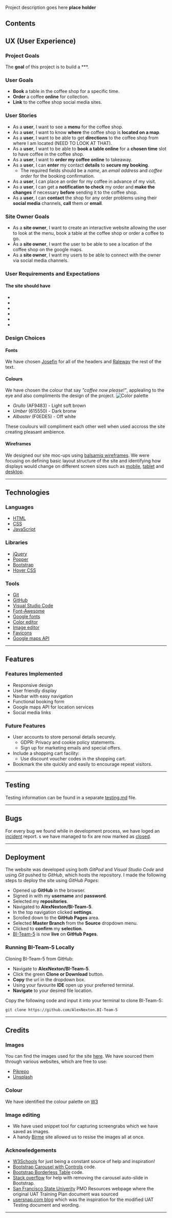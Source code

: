 Project description goes here **place holder**

## Contents ##

## UX (User Experience) ##

### Project Goals ###

The **goal** of this project is to build a ***.

### User Goals ###

- **Book** a table in the coffee shop for a specific time.
- **Order** a coffee **online** for collection.
- **Link** to the coffee shop social media sites.

### User Stories ###

- As a **user**, I want to see a **menu** for the coffee shop.
- As a **user**, I want to know **where** the coffee shop is **located on a map**.
- As a **user**, I want to be able to get **directions** to the coffee shop from where I am located (NEED TO LOOK AT THAT).
- As a **user**, I want to be able to **book a table online** for a **chosen time** slot to have coffee in the coffee shop.
- As a **user**, I want to **order my coffee online** to takeaway.
- As a **user**, I can **enter** my contact **details** to **secure my booking**.
  - The required fields should be a *name*, an *email address* and *coffee order* for the booking confirmation.
- As a **user**, I can place an order for my coffee in advance of my visit.
- As a **user**, I can get a **notification to check** my order and **make the changes** if necessary **before** sending it to the coffee shop.
- As a **user**, I can **contact** the shop for any order problems using their **social media** channels, **call** them or **email**.

### Site Owner Goals ###

- As a **site owner**, I want to create an interactive website allowing the user to look at the menu, book a table at the coffee shop or order a coffee to go.
- As a **site owner**, I want the user to be able to see a location of the coffee shop on the google maps.
- As a **site owner**, I want my users to be able to connect with the owner via social media channels.

### User Requirements and Expectations ###

#### The site should have ###

- 
- 
- 
- 
- 
- 
  
### Design Choices ###

#### Fonts ####

We have chosen [Josefin](https://fonts.google.com/specimen/Josefin+Sans?query=jose#standard-styles) for all of the headers and [Raleway](https://fonts.google.com/specimen/Raleway?query=ralew#standard-styles) the rest of the text.

#### Colours ####

We have chosen the colour that say *"coffee now please!"*, applealing to the eye and also compliments the design of the project.
![Color palette](wireframes/Palette-6.png)

- *Grullo* (AF9483) - Light soft brown
- *Umber* (615550) - Dark bronw
- *Albaster* (F0EDE5) - Off white

These coulours will compliment each other well when used accross the site creating pleasant ambience.

#### Wireframes ####

We designed our site moc-ups using [balsamiq wireframes](https://balsamiq.com/). We were focusing on defining basic layout structure of the site and identifying how displays would change on different screen sizes such as [mobile](/wireframes/mobile.jpg), [tablet](/wireframes/tablet.jpg) and [desktop](/wireframes/desktop.jpg).

---  

## Technologies ##

### Languages ###

- [HTML](https://developer.mozilla.org/en-US/docs/Web/HTML)
- [CSS](https://developer.mozilla.org/en-US/docs/Web/CSS)
- [JavaScript](https://developer.mozilla.org/en-US/docs/Web/JavaScript)

### Libraries ###

- [jQuery](https://jquery.com/)
- [Popper](https://popper.js.org/)
- [Bootstrap](https://getbootstrap.com/)
- [Hover CSS](https://cdnjs.cloudflare.com/ajax/libs/hover.css/2.3.1/css/hover-min.css)
  
### Tools ###

- [Git](https://git-scm.com/)
- [GitHub](https://github.com/)
- [Visual Studio Code](https://code.visualstudio.com/)
- [Font-Awesome](https://fontawesome.com/icons?d=gallery)
- [Google fonts](https://fonts.google.com/)
- [Color editor](https://coolors.co/)
- [Image editor](https://www.birme.net/)
- [Favicons](https://favicon.io/)
- [Google maps API](https://cloud.google.com/maps-platform/)

---

## Features ##

### Features Implemented ###

- Responsive design
- User friendly display
- Navbar with easy navigation
- Functional booking form
- Google maps API for location services
- Social media links
  
### Future Features ###

- User accounts to store personal details securely.
  - GDPR: Privacy and cookie policy statements.
  - Sign up for marketing emails and special offers.
- Include a shopping cart facility:
  - Use discount voucher codes in the shopping cart.
- Bookmark the site quickly and easily to encourage repeat visitors.

---

## Testing ##

Testing information can be found in a separate [testing.md](testing.md) file.

---

## Bugs ##

For every bug we found while in development process, we have loged an [incident](https://github.com/AlexNexton/BI-Team-5/issues) report. s we have managed to fix are now marked as [closed](https://github.com/AlexNexton/BI-Team-5/issues?q=is%3Aissue+is%3Aclosed).

---

## Deployment ##

The website was developed using both *GitPod* and *Visual Studio Code* and using *Git* pushed to *GitHub*, which hosts the repository. I made the following steps to deploy the site using *GitHub Pages*:

- Opened up **GitHub** in the browser.
- Signed in with my **username** and **password**.
- Selected my **repositories**.
- Navigated to **AlexNexton/BI-Team-5**.
- In the top navigation clicked **settings**.
- Scrolled down to the **GitHub Pages** area.
- Selected **Master Branch** from the **Source** dropdown menu.
- Clicked to **confirm** my **selection**.
- [BI-Team-5](https://alexnexton.github.io/BI-Team-5/) is now **live** on **GitHub Pages**.

### Running BI-Team-5 Locally ###

Cloning BI-Team-5 from GitHub:

- Navigate to **AlexNexton/BI-Team-5**.
- Click the green **Clone or Download** button.
- **Copy** the url in the dropdown box.
- Using your favourite **IDE** open up your preferred terminal.
- **Navigate** to your desired file location.

Copy the following code and input it into your terminal to clone BI-Team-5:

```git clone https://github.com/AlexNexton.BI-Team-5```

---

## Credits ##

### Images ###

You can find the images used for the site [here](assets/img). We have sourced them through various websites, which are free to use:

- [Pikrepo](https://www.pikrepo.com/)
- [Unsplash](https://unsplash.com/)

### Colour ###

We have identified the colour palette on [W3](https://www.w3schools.com/)

### Image editing ###

- We have used snippet tool for capturing screengrabs which we have saved as images.
- A handy [Birme](https://www.birme.net/?target_width=300&target_height=300&quality=100&border_width=1&border_color=%23bd3d3a) site allowed us to resise the images all at once.

### Acknowledgements ###

- [W3Schools](https://www.w3schools.com/) for just being a constant source of help and inspiration!
- [Bootstrap Carousel with Controls](https://getbootstrap.com/docs/4.5/components/carousel/) code.
- [Bootstrap Borderless Table](https://getbootstrap.com/docs/4.5/content/tables/) code.
- [Stack overflow](https://stackoverflow.com/questions/14977392/bootstrap-carousel-remove-auto-slide) for help with removing the carousel auto-slide in Bootstrap.
- [San Francisco State Univerity](https://its.sfsu.edu/projects/resources) PMO Resources webpage where the original UAT Training Plan document was sourced
- [usersnap.com blog](https://usersnap.com/blog/user-acceptance-testing-example/) which was the inspiration for the modified UAT Testing document and wording.
  
---
